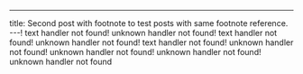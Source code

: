 ---
title: Second post with footnote to test posts with same footnote reference.
---! text handler not found! unknown handler not found! text handler not found! unknown handler not found! text handler not found! unknown handler not found! unknown handler not found! unknown handler not found! unknown handler not found